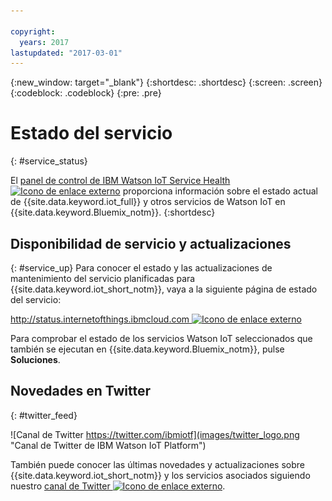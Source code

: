 ```yaml
---

copyright:
  years: 2017
lastupdated: "2017-03-01"
---
```


{:new_window: target="_blank"}
{:shortdesc: .shortdesc}
{:screen: .screen}
{:codeblock: .codeblock}
{:pre: .pre}

# Estado del servicio
{: #service_status}

El [panel de control de IBM Watson IoT Service Health ![Icono de enlace externo](../../icons/launch-glyph.svg "Icono de enlace externo")](https://status.internetofthings.ibmcloud.com) proporciona información sobre el estado actual de {{site.data.keyword.iot_full}} y otros servicios de Watson IoT en {{site.data.keyword.Bluemix_notm}}.
{:shortdesc}

## Disponibilidad de servicio y actualizaciones
{: #service_up}
Para conocer el estado y las actualizaciones de mantenimiento del servicio planificadas para {{site.data.keyword.iot_short_notm}}, vaya a la siguiente página de estado del servicio:

[http://status.internetofthings.ibmcloud.com ![Icono de enlace externo](../../icons/launch-glyph.svg "Icono de enlace externo")](http://status.internetofthings.ibmcloud.com)

Para comprobar el estado de los servicios Watson IoT seleccionados que también se ejecutan en {{site.data.keyword.Bluemix_notm}}, pulse **Soluciones**.

## Novedades en Twitter
{: #twitter_feed}

![Canal de Twitter https://twitter.com/ibmiotf](images/twitter_logo.png "Canal de Twitter de IBM Watson IoT Platform")

También puede conocer las últimas novedades y actualizaciones sobre {{site.data.keyword.iot_short_notm}} y los servicios asociados siguiendo nuestro [canal de Twitter ![Icono de enlace externo](../../icons/launch-glyph.svg "Icono de enlace externo")](https://twitter.com/ibmiotf).
